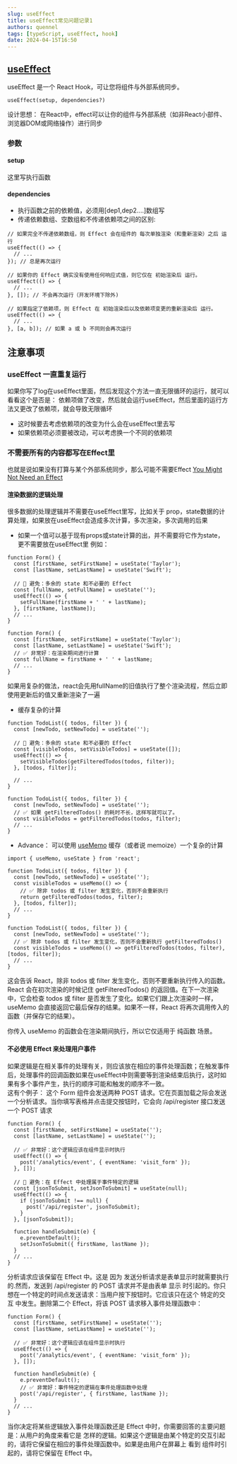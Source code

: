 ```yaml
---
slug: useEffect
title: useEffect常见问题记录1
authors: quennel
tags: [typeScript, useEffect, hook]
date: 2024-04-15T16:50
---
```


## [useEffect](https://react.dev/reference/react/useEffect)
useEffect 是一个 React Hook，可让您将组件与外部系统同步。 
```
useEffect(setup, dependencies?)
```
设计思想： 在React中，effect可以让你的组件与外部系统（如非React小部件、浏览器DOM或网络操作）进行同步


### 参数
#### setup
这里写执行函数
#### dependencies
- 执行函数之前的依赖值，必须用[dep1,dep2....]数组写
- 传递依赖数组、空数组和不传递依赖项之间的区别: 
```
// 如果完全不传递依赖数组，则 Effect 会在组件的 每次单独渲染（和重新渲染）之后 运行
useEffect(() => {
  // ...
}); // 总是再次运行

// 如果你的 Effect 确实没有使用任何响应式值，则它仅在 初始渲染后 运行。
useEffect(() => {
  // ...
}, []); // 不会再次运行（开发环境下除外)

// 如果指定了依赖项，则 Effect 在 初始渲染后以及依赖项变更的重新渲染后 运行。
useEffect(() => {
  // ...
}, [a, b]); // 如果 a 或 b 不同则会再次运行
```
## 注意事项
### useEffect 一直重复运行
如果你写了log在useEffect里面，然后发现这个方法一直无限循环的运行，就可以看看这个是否是：
依赖项做了改变，然后就会运行useEffect，然后里面的运行方法又更改了依赖项，就会导致无限循环
- 这时候要去考虑依赖项的改变为什么会在useEffect里去写
- 如果依赖项必须要被改动，可以考虑换一个不同的依赖项
### 不需要所有的内容都写在Effect里
也就是说如果没有打算与某个外部系统同步，那么可能不需要Effect
[You Might Not Need an Effect](https://react.dev/learn/you-might-not-need-an-effect)

#### 渲染数据的逻辑处理
很多数据的处理逻辑并不需要在useEffect里写，比如关于 prop，state数据的计算处理，如果放在useEffect会造成多次计算，多次渲染，多次调用的后果
- 如果一个值可以基于现有props或state计算的出，并不需要将它作为state，更不需要放在useEffect里
例如：
```
function Form() {
  const [firstName, setFirstName] = useState('Taylor');
  const [lastName, setLastName] = useState('Swift');

  // 🔴 避免：多余的 state 和不必要的 Effect
  const [fullName, setFullName] = useState('');
  useEffect(() => {
    setFullName(firstName + ' ' + lastName);
  }, [firstName, lastName]);
  // ...
}

function Form() {
  const [firstName, setFirstName] = useState('Taylor');
  const [lastName, setLastName] = useState('Swift');
  // ✅ 非常好：在渲染期间进行计算
  const fullName = firstName + ' ' + lastName;
  // ...
}
```
如果用复杂的做法，react会先用fullName的旧值执行了整个渲染流程，然后立即使用更新后的值又重新渲染了一遍

- 缓存复杂的计算
```
function TodoList({ todos, filter }) {
  const [newTodo, setNewTodo] = useState('');

  // 🔴 避免：多余的 state 和不必要的 Effect
  const [visibleTodos, setVisibleTodos] = useState([]);
  useEffect(() => {
    setVisibleTodos(getFilteredTodos(todos, filter));
  }, [todos, filter]);

  // ...
}

function TodoList({ todos, filter }) {
  const [newTodo, setNewTodo] = useState('');
  // ✅ 如果 getFilteredTodos() 的耗时不长，这样写就可以了。
  const visibleTodos = getFilteredTodos(todos, filter);
  // ...
}
```
  
- Advance： 可以使用 [useMemo](https://react.dev/reference/react/useMemo) 缓存（或者说 memoize）一个复杂的计算
```
import { useMemo, useState } from 'react';

function TodoList({ todos, filter }) {
  const [newTodo, setNewTodo] = useState('');
  const visibleTodos = useMemo(() => {
    // ✅ 除非 todos 或 filter 发生变化，否则不会重新执行
    return getFilteredTodos(todos, filter);
  }, [todos, filter]);
  // ...
}

function TodoList({ todos, filter }) {
  const [newTodo, setNewTodo] = useState('');
  // ✅ 除非 todos 或 filter 发生变化，否则不会重新执行 getFilteredTodos()
  const visibleTodos = useMemo(() => getFilteredTodos(todos, filter), [todos, filter]);
  // ...
}
```
这会告诉 React，除非 todos 或 filter 发生变化，否则不要重新执行传入的函数。React 会在初次渲染的时候记住 getFilteredTodos() 的返回值。在下一次渲染中，它会检查 todos 或 filter 是否发生了变化。如果它们跟上次渲染时一样，useMemo 会直接返回它最后保存的结果。如果不一样，React 将再次调用传入的函数（并保存它的结果）。

你传入 useMemo 的函数会在渲染期间执行，所以它仅适用于 纯函数 场景。
#### 不必使用 Effect 来处理用户事件
如果逻辑是在相关事件的处理有关，则应该放在相应的事件处理函数；在触发事件后，处理事件的回调函数如果在useEffect中则需要等到渲染结束后执行，这时如果有多个事件产生，执行的顺序可能和触发的顺序不一致。  
这有个例子：
这个 Form 组件会发送两种 POST 请求。它在页面加载之际会发送一个分析请求。当你填写表格并点击提交按钮时，它会向 /api/register 接口发送一个 POST 请求
```
function Form() {
  const [firstName, setFirstName] = useState('');
  const [lastName, setLastName] = useState('');

  // ✅ 非常好：这个逻辑应该在组件显示时执行
  useEffect(() => {
    post('/analytics/event', { eventName: 'visit_form' });
  }, []);

  // 🔴 避免：在 Effect 中处理属于事件特定的逻辑
  const [jsonToSubmit, setJsonToSubmit] = useState(null);
  useEffect(() => {
    if (jsonToSubmit !== null) {
      post('/api/register', jsonToSubmit);
    }
  }, [jsonToSubmit]);

  function handleSubmit(e) {
    e.preventDefault();
    setJsonToSubmit({ firstName, lastName });
  }
  // ...
}
```
分析请求应该保留在 Effect 中。这是 因为 发送分析请求是表单显示时就需要执行的.然而，发送到 /api/register 的 POST 请求并不是由表单 显示 时引起的。你只想在一个特定的时间点发送请求：当用户按下按钮时。它应该只在这个 特定的交互 中发生。删除第二个 Effect，将该 POST 请求移入事件处理函数中：
```
function Form() {
  const [firstName, setFirstName] = useState('');
  const [lastName, setLastName] = useState('');

  // ✅ 非常好：这个逻辑应该在组件显示时执行
  useEffect(() => {
    post('/analytics/event', { eventName: 'visit_form' });
  }, []);

  function handleSubmit(e) {
    e.preventDefault();
    // ✅ 非常好：事件特定的逻辑在事件处理函数中处理
    post('/api/register', { firstName, lastName });
  }
  // ...
}
```
当你决定将某些逻辑放入事件处理函数还是 Effect 中时，你需要回答的主要问题是：从用户的角度来看它是 怎样的逻辑。如果这个逻辑是由某个特定的交互引起的，请将它保留在相应的事件处理函数中。如果是由用户在屏幕上 看到 组件时引起的，请将它保留在 Effect 中。